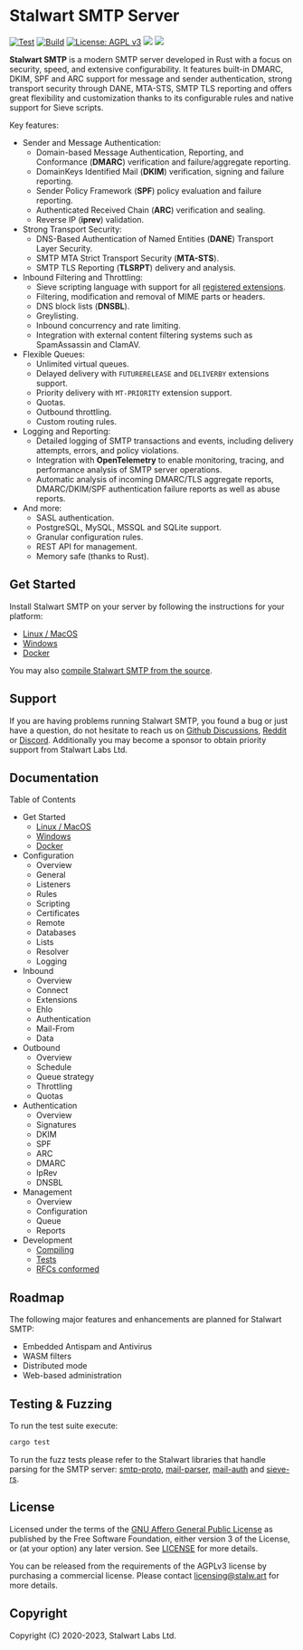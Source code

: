 # Stalwart SMTP Server

[![Test](https://github.com/stalwartlabs/smtp-server/actions/workflows/test.yml/badge.svg)](https://github.com/stalwartlabs/smtp-server/actions/workflows/test.yml)
[![Build](https://github.com/stalwartlabs/smtp-server/actions/workflows/build.yml/badge.svg)](https://github.com/stalwartlabs/smtp-server/actions/workflows/build.yml)
[![License: AGPL v3](https://img.shields.io/badge/License-AGPL_v3-blue.svg)](https://www.gnu.org/licenses/agpl-3.0)
[![](https://img.shields.io/discord/923615863037390889?label=Chat)](https://discord.gg/jtgtCNj66U)
[![](https://img.shields.io/twitter/follow/stalwartlabs?style=flat)](https://twitter.com/stalwartlabs)

**Stalwart SMTP** is a modern SMTP server developed in Rust with a focus on security, speed, and extensive configurability. 
It features built-in DMARC, DKIM, SPF and ARC support for message and sender authentication, strong transport security through DANE, MTA-STS, SMTP TLS reporting and offers great flexibility and customization thanks to its configurable rules and native support for Sieve scripts.

Key features:

- Sender and Message Authentication:
  - Domain-based Message Authentication, Reporting, and Conformance (**DMARC**) verification and failure/aggregate reporting.
  - DomainKeys Identified Mail (**DKIM**) verification, signing and failure reporting.
  - Sender Policy Framework (**SPF**) policy evaluation and failure reporting.
  - Authenticated Received Chain (**ARC**) verification and sealing.
  - Reverse IP (**iprev**) validation.
- Strong Transport Security:
  - DNS-Based Authentication of Named Entities (**DANE**) Transport Layer Security.
  - SMTP MTA Strict Transport Security (**MTA-STS**).
  - SMTP TLS Reporting (**TLSRPT**) delivery and analysis.
- Inbound Filtering and Throttling:
  - Sieve scripting language with support for all [registered extensions](https://www.iana.org/assignments/sieve-extensions/sieve-extensions.xhtml).
  - Filtering, modification and removal of MIME parts or headers.
  - DNS block lists (**DNSBL**).
  - Greylisting.
  - Inbound concurrency and rate limiting.
  - Integration with external content filtering systems such as SpamAssassin and ClamAV.
- Flexible Queues:
  - Unlimited virtual queues.
  - Delayed delivery with `FUTURERELEASE` and `DELIVERBY` extensions support.
  - Priority delivery with `MT-PRIORITY` extension support.
  - Quotas.
  - Outbound throttling.
  - Custom routing rules.
- Logging and Reporting:
  - Detailed logging of SMTP transactions and events, including delivery attempts, errors, and policy violations.
  - Integration with **OpenTelemetry** to enable monitoring, tracing, and performance analysis of SMTP server operations.
  - Automatic analysis of incoming DMARC/TLS aggregate reports, DMARC/DKIM/SPF authentication failure reports as well as abuse reports.
- And more:
  - SASL authentication.
  - PostgreSQL, MySQL, MSSQL and SQLite support.
  - Granular configuration rules.
  - REST API for management.
  - Memory safe (thanks to Rust).

## Get Started

Install Stalwart SMTP on your server by following the instructions for your platform:

- [Linux / MacOS](https://stalw.art/smtp/get-started/linux/)
- [Windows](https://stalw.art/smtp/get-started/windows/)
- [Docker](https://stalw.art/smtp/get-started/docker/)

You may also [compile Stalwart SMTP from the source](https://stalw.art/smtp/development/compile/).

## Support

If you are having problems running Stalwart SMTP, you found a bug or just have a question,
do not hesitate to reach us on [Github Discussions](https://github.com/stalwartlabs/smtp-server/discussions),
[Reddit](https://www.reddit.com/r/stalwartlabs) or [Discord](https://discord.gg/jtgtCNj66U).
Additionally you may become a sponsor to obtain priority support from Stalwart Labs Ltd.

## Documentation

Table of Contents

- Get Started
  - [Linux / MacOS](https://stalw.art/smtp/get-started/linux/)
  - [Windows](https://stalw.art/smtp/get-started/windows/)
  - [Docker](https://stalw.art/smtp/get-started/docker/)
- Configuration
  - Overview
  - General
  - Listeners
  - Rules
  - Scripting
  - Certificates
  - Remote
  - Databases
  - Lists
  - Resolver
  - Logging
- Inbound
  - Overview
  - Connect
  - Extensions
  - Ehlo
  - Authentication
  - Mail-From
  - Data
- Outbound
  - Overview
  - Schedule
  - Queue strategy
  - Throttling
  - Quotas
- Authentication
  - Overview
  - Signatures
  - DKIM
  - SPF
  - ARC
  - DMARC
  - IpRev
  - DNSBL
- Management
  - Overview
  - Configuration
  - Queue
  - Reports
- Development
  - [Compiling](https://stalw.art/smtp/development/compile/)
  - [Tests](https://stalw.art/smtp/development/test/)
  - [RFCs conformed](https://stalw.art/smtp/development/rfc/)

## Roadmap

The following major features and enhancements are planned for Stalwart SMTP:

- Embedded Antispam and Antivirus
- WASM filters
- Distributed mode
- Web-based administration

## Testing & Fuzzing

To run the test suite execute:

```bash
cargo test
```

To run the fuzz tests please refer to the Stalwart libraries that handle parsing for the SMTP server: [smtp-proto](https://github.com/stalwartlabs/smtp-proto),
[mail-parser](https://github.com/stalwartlabs/mail-parser),
[mail-auth](https://github.com/stalwartlabs/mail-auth) and [sieve-rs](https://github.com/stalwartlabs/sieve). 

## License

Licensed under the terms of the [GNU Affero General Public License](https://www.gnu.org/licenses/agpl-3.0.en.html) as published by
the Free Software Foundation, either version 3 of the License, or (at your option) any later version.
See [LICENSE](LICENSE) for more details.

You can be released from the requirements of the AGPLv3 license by purchasing
a commercial license. Please contact licensing@stalw.art for more details.
  
## Copyright

Copyright (C) 2020-2023, Stalwart Labs Ltd.
